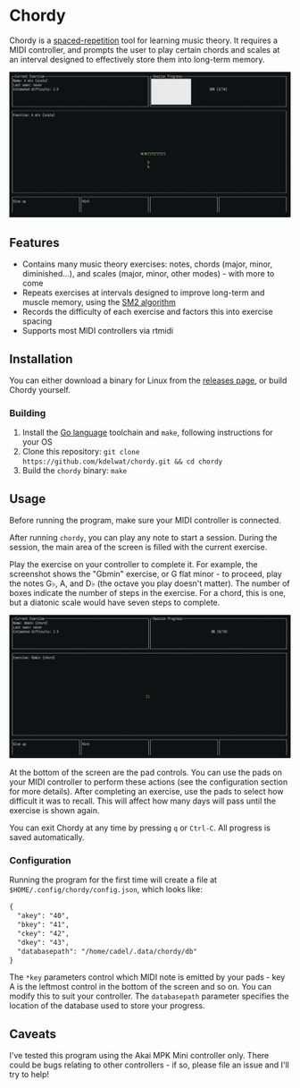 # Chordy

Chordy is a [spaced-repetition](https://en.wikipedia.org/wiki/Spaced_repetition) tool for learning
music theory. It requires a MIDI controller, and prompts the user to play certain chords and scales
at an interval designed to effectively store them into long-term memory.

![Playing an exercise in Chordy](chordy2.png)

## Features

* Contains many music theory exercises: notes, chords (major, minor, diminished...), and scales (major, minor, other modes) - with more to come
* Repeats exercises at intervals designed to improve long-term and muscle memory, using the [SM2 algorithm](https://www.supermemo.com/en/archives1990-2015/english/ol/sm2)
* Records the difficulty of each exercise and factors this into exercise spacing
* Supports most MIDI controllers via rtmidi

## Installation

You can either download a binary for Linux from the [releases page](https://github.com/kdelwat/chordy/releases/), or build Chordy yourself.

### Building

1. Install the [Go language](https://golang.org/) toolchain and `make`, following instructions for your OS
2. Clone this repository: `git clone https://github.com/kdelwat/chordy.git && cd chordy`
3. Build the `chordy` binary: `make`

## Usage

Before running the program, make sure your MIDI controller is connected.

After running `chordy`, you can play any note to start a session. During the session, the main area of the screen is filled with the current exercise.

Play the exercise on your controller to complete it. For example, the screenshot shows the "Gbmin" exercise, or G flat minor - to proceed, play
the notes G♭, A, and D♭ (the octave you play doesn't matter). The number of boxes indicate the number of steps in the exercise. For a chord, this is
one, but a diatonic scale would have seven steps to complete.

![Playing an exercise in Chordy](chordy1.png)

At the bottom of the screen are the pad controls. You can use the pads on your MIDI controller to perform these actions (see the configuration
section for more details). After completing an exercise, use the pads to select how difficult it was to recall. This will affect how many days
will pass until the exercise is shown again.

You can exit Chordy at any time by pressing `q` or `Ctrl-C`. All progress is saved automatically.

### Configuration

Running the program for the first time will create a file at `$HOME/.config/chordy/config.json`, which looks like:

```
{
  "akey": "40",
  "bkey": "41",
  "ckey": "42",
  "dkey": "43",
  "databasepath": "/home/cadel/.data/chordy/db"
}
```

The `*key` parameters control which MIDI note is emitted by your pads - key A is the leftmost control in the bottom of the screen and so on.
You can modify this to suit your controller. The `databasepath` parameter specifies the location of the database used to store your progress.

## Caveats

I've tested this program using the Akai MPK Mini controller only. There could be bugs relating to other controllers - if so, please file an issue
and I'll try to help!

